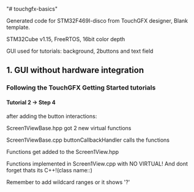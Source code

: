 "# touchgfx-basics"

Generated code for STM32F469I-disco from TouchGFX designer, Blank template.

STM32Cube v1.15, FreeRTOS, 16bit color depth

GUI used for tutorials: background, 2buttons and text field

## 1. GUI without hardware integration
### Following the TouchGFX Getting Started tutorials
#### Tutorial 2 -> Step 4

after adding the button interactions:

Screen1ViewBase.hpp got 2 new virtual functions

Screen1ViewBase.cpp buttonCallbackHandler calls the functions

Functions get added to the Screen1View.hpp

Functions implemented in Screen1View.cpp with NO VIRTUAL! And dont forget thats its C++!(class name::)

Remember to add wildcard ranges or it shows '?'
